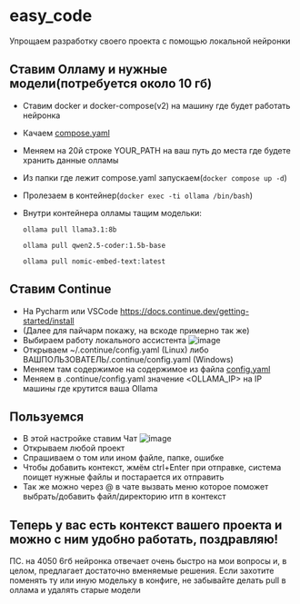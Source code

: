# easy_code
Упрощаем разработку своего проекта с помощью локальной нейронки

## Ставим Олламу и нужные модели(потребуется около 10 гб)
  * Ставим docker и docker-compose(v2) на машину где будет работать нейронка
  * Качаем [compose.yaml](./compose.yaml)
  * Меняем на 20й строке YOUR_PATH на ваш путь до места где будете хранить данные олламы
  * Из папки где лежит compose.yaml запускаем(```docker compose up -d```)
  * Пролезаем в контейнер(```docker exec -ti ollama /bin/bash```)
  * Внутри контейнера олламы тащим модельки:
    
      ```ollama pull llama3.1:8b```
    
      ```ollama pull qwen2.5-coder:1.5b-base```
    
      ```ollama pull nomic-embed-text:latest```

## Ставим Continue
  * На Pycharm или VSCode https://docs.continue.dev/getting-started/install
  * (Далее для пайчарм покажу, на вскоде примерно так же)
  * Выбираем работу локального ассистента ![image](https://github.com/user-attachments/assets/2d0bfbfe-380b-477a-b3ec-939f133f1c8a)
  * Открываем ~/.continue/config.yaml (Linux) либо ВАШПОЛЬЗОВАТЕЛЬ/.continue/config.yaml (Windows)
  * Меняем там содержимое на содержимое из файла [config.yaml](./config.yaml)
  * Меняем в .continue/config.yaml значение <OLLAMA_IP> на IP машины где крутится ваша Ollama

## Пользуемся
  * В этой настройке ставим Чат ![image](https://github.com/user-attachments/assets/32a58540-6be1-4a43-9e77-aa55b00c3fac)
  * Открываем любой проект
  * Спрашиваем о том или ином файле, папке, ошибке
  * Чтобы добавить контекст, жмём ctrl+Enter при отправке, система поищет нужные файлы и постарается их отправить
  * Так же можно через @ в чате вызвать меню которое поможет выбрать/добавить файл/директорию итп в контекст

## Теперь у вас есть контекст вашего проекта и можно с ним удобно работать, поздравляю!

ПС. на 4050 6гб нейронка отвечает очень быстро на мои вопросы и, в целом, предлагает достаточно вменяемые решения. Если захотите поменять ту или иную модельку в конфиге, не забывайте делать pull в оллама и удалять старые модели 

 

